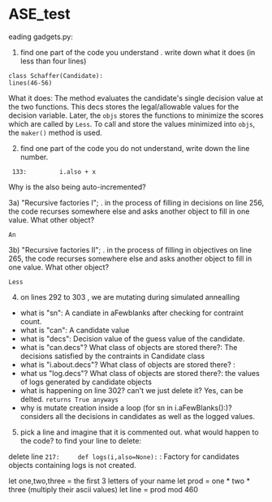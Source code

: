 # ASE_test

eading gadgets.py:

1) find one part of the code you understand . write down what it does
(in less than four lines)

```
class Schaffer(Candidate):
lines(46-56)
```
What it does:
The method evaluates the candidate's single decision value at the two functions. This decs stores the legal/allowable values
for the decision variable. Later, the ```objs``` stores the functions to minimize the scores which are called by 
```Less```. To call and store the values minimized into ```objs```, the ```maker()``` method is used.


2) find one part of the code you do not understand, write down the line number.

```
 133:         i.also + x
```
Why is the also being auto-incremented?

3a)  "Recursive factories I";  . in the process of filling in
decisions on line 256, the code recurses somewhere else and asks
another object to fill in one value. What other object?

``` An ```

3b)  "Recursive factories II";  . in the process of filling in
objectives on line 265, the code recurses somewhere else and asks
another object to fill in one value. What other object?

``` Less ```

4) on lines 292 to 303 , we are mutating during simulated annealling
- what is "sn":  A candiate in aFewblanks after checking for contraint count.
- what is "can":  A candidate value
- what is "decs": Decision value of the guess value of the candidate.
- what is "can.decs"? What class of objects are stored there?: The decisions satisfied by the contraints in Candidate class
- what is "i.about.decs"? What class of objects are stored there? : 
- what us "log.decs"? What class of objects are stored there?: the values of logs generated by candidate objects
- what is happening on line 302? can't we just delete it? Yes, can be delted. ```returns True anyways```
- why is mutate creation inside a loop (for sn in i.aFewBlanks():)?  considers all the decisions in candidates as well as 
the logged values.

5) pick a line and imagine that it is commented out. what would happen
to the code? to find your line to delete:

delete line ```217:     def logs(i,also=None):``` : 
Factory for candidates objects containing logs is not created. 

let one,two,three =   the first 3 letters of your name
let prod = one * two * three (multiply their ascii values)
let line = prod mod 460
